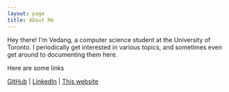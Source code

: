 ```yaml
---
layout: page
title: About Me
---
```


Hey there! I'm Vedang, a computer science student at the University of Toronto. I periodically get interested in various topics, and sometimes even get around to documenting them here.

Here are some links

[GitHub](https://github.com/vedangnaik)  | [LinkedIn](https://www.linkedin.com/in/vedang-naik/) | [This website](https://vedangnaik.github.io/)